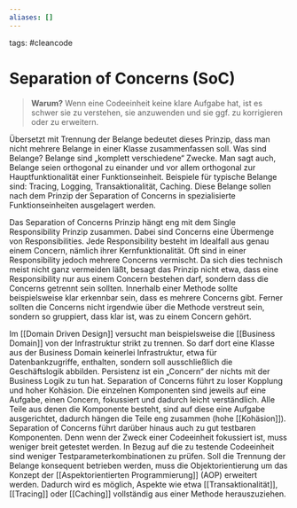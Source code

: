```yaml
---
aliases: []
---
```

tags:  #cleancode 

# Separation of Concerns (SoC)

>**Warum?**
>Wenn eine Codeeinheit keine klare Aufgabe hat, ist es schwer sie zu verstehen, sie anzuwenden und sie ggf. zu korrigieren oder zu erweitern.

Übersetzt mit Trennung der Belange bedeutet dieses Prinzip, dass man nicht mehrere Belange in einer Klasse zusammenfassen soll. Was sind Belange? Belange sind „komplett verschiedene“ Zwecke. Man sagt auch, Belange seien orthogonal zu einander und vor allem orthogonal zur Hauptfunktionalität einer Funktionseinheit. Beispiele für typische Belange sind: Tracing, Logging, Transaktionalität, Caching. Diese Belange sollen nach dem Prinzip der Separation of Concerns in spezialisierte Funktionseinheiten ausgelagert werden.

Das Separation of Concerns Prinzip hängt eng mit dem Single Responsibility Prinzip zusammen. Dabei sind Concerns eine Übermenge von Responsibilities. Jede Responsibility besteht im Idealfall aus genau einem Concern, nämlich ihrer Kernfunktionalität. Oft sind in einer Responsibility jedoch mehrere Concerns vermischt. Da sich dies technisch meist nicht ganz vermeiden läßt, besagt das Prinzip nicht etwa, dass eine Responsibility nur aus einem Concern bestehen darf, sondern dass die Concerns getrennt sein sollten. Innerhalb einer Methode sollte beispielsweise klar erkennbar sein, dass es mehrere Concerns gibt. Ferner sollten die Concerns nicht irgendwie über die Methode verstreut sein, sondern so gruppiert, dass klar ist, was zu einem Concern gehört.

Im [[Domain Driven Design]] versucht man beispielsweise die [[Business Domain]] von der Infrastruktur strikt zu trennen. So darf dort eine Klasse aus der Business Domain keinerlei Infrastruktur, etwa für Datenbankzugriffe, enthalten, sondern soll ausschließlich die Geschäftslogik abbilden. Persistenz ist ein „Concern“ der nichts mit der Business Logik zu tun hat. Separation of Concerns führt zu loser Kopplung und hoher Kohäsion. Die einzelnen Komponenten sind jeweils auf eine Aufgabe, einen Concern, fokussiert und dadurch leicht verständlich. Alle Teile aus denen die Komponente besteht, sind auf diese eine Aufgabe ausgerichtet, dadurch hängen die Teile eng zusammen (hohe [[Kohäsion]]). Separation of Concerns führt darüber hinaus auch zu gut testbaren Komponenten. Denn wenn der Zweck einer Codeeinheit fokussiert ist, muss weniger breit getestet werden. In Bezug auf die zu testende Codeeinheit sind weniger Testparameterkombinationen zu prüfen. Soll die Trennung der Belange konsequent betrieben werden, muss die Objektorientierung um das Konzept der [[Aspektorientierten Programmierung]] (AOP) erweitert werden. Dadurch wird es möglich, Aspekte wie etwa [[Transaktionalität]], [[Tracing]] oder [[Caching]] vollständig aus einer Methode herauszuziehen.